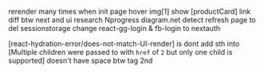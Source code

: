 <!-- Doing -->

rerender many times when init page
hover img[1] show [productCard]
link diff btw next and ui
research Nprogress
diagram.net
detect refresh page to del sessionstorage
change react-gg-login & fb-login to nextauth

<!-- Err -->

[react-hydration-error/does-not-match-UI-render] is dont add sth into <Text>
[Multiple children were passed to <Link> with `href` of `2` but only one child is supported] <Link> doesn't have space btw tag 2nd
